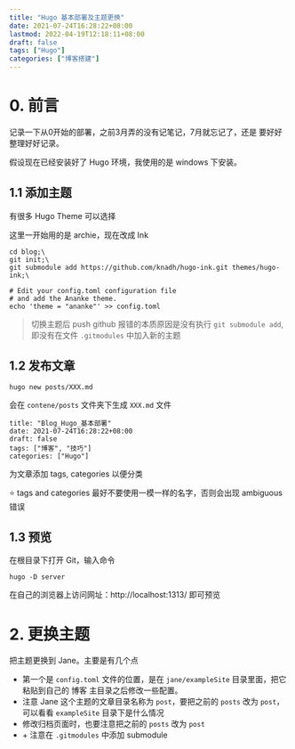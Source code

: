 ```yaml
---
title: "Hugo 基本部署及主题更换"
date: 2021-07-24T16:28:22+08:00
lastmod: 2022-04-19T12:18:11+08:00
draft: false
tags: ["Hugo"]
categories: ["博客搭建"]
---
```


# 0. 前言

记录一下从0开始的部署，之前3月弄的没有记笔记，7月就忘记了，还是 要好好整理好好记录。

假设现在已经安装好了 Hugo 环境，我使用的是 windows 下安装。

## 1.1 添加主题

有很多 Hugo Theme 可以选择

这里一开始用的是 archie，现在改成 Ink

```
cd blog;\
git init;\
git submodule add https://github.com/knadh/hugo-ink.git themes/hugo-ink;\

# Edit your config.toml configuration file
# and add the Ananke theme.
echo 'theme = "ananke"' >> config.toml
```

> 切换主题后 push github 报错的本质原因是没有执行 `git submodule add`, 即没有在文件 `.gitmodules` 中加入新的主题

## 1.2 发布文章

```hugo
hugo new posts/XXX.md
```

会在 `contene/posts` 文件夹下生成 `XXX.md` 文件

```
title: "Blog_Hugo_基本部署"
date: 2021-07-24T16:28:22+08:00
draft: false
tags: ["博客", "技巧"]
categories: ["Hugo"]
```

为文章添加 tags, categories 以便分类

:star: tags and categories 最好不要使用一模一样的名字，否则会出现 ambiguous 错误

## 1.3 预览

在根目录下打开 Git，输入命令

```
hugo -D server
```

在自己的浏览器上访问网址：http://localhost:1313/ 即可预览

# 2. 更换主题

把主题更换到 Jane。主要是有几个点

+ 第一个是 `config.toml` 文件的位置，是在 `jane/exampleSite` 目录里面，把它粘贴到自己的 博客 主目录之后修改一些配置。
+ 注意 Jane 这个主题的文章目录名称为 `post`，要把之前的 `posts` 改为 `post`，可以看看 `exampleSite` 目录下是什么情况
+ 修改归档页面时，也要注意把之前的 `posts` 改为 `post`
+ \+ 注意在 `.gitmodules` 中添加  submodule 

